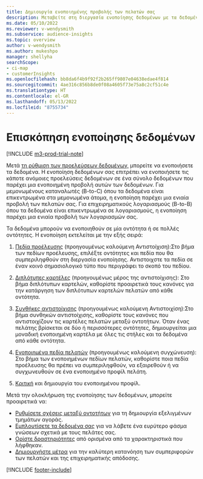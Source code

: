 ```yaml
---
title: Δημιουργία ενοποιημένης προβολής των πελατών σας
description: Μεταβείτε στη διεργασία ενοποίησης δεδομένων με τα δεδομένα σας για να δημιουργήσετε ένα μοναδικό σύνολο δεδομένων από ενοποιημένα προφίλ πελατών.
ms.date: 05/10/2022
ms.reviewer: v-wendysmith
ms.subservice: audience-insights
ms.topic: overview
author: v-wendysmith
ms.author: mukeshpo
manager: shellyha
searchScope:
- ci-map
- customerInsights
ms.openlocfilehash: bb8da6f4b9f92f2b265ff9807e04638edae4f814
ms.sourcegitcommit: 4ae316c856b8de0f08a4605f73e75a8c2cf51c4e
ms.translationtype: HT
ms.contentlocale: el-GR
ms.lasthandoff: 05/13/2022
ms.locfileid: "8755734"
---
```

# <a name="data-unification-overview"></a>Επισκόπηση ενοποίησης δεδομένων

[!INCLUDE [m3-prod-trial-note](includes/m3-prod-trial-note.md)]

Μετά [τη ρύθμιση των προελεύσεων δεδομένων,](data-sources.md) μπορείτε να ενοποιήσετε τα δεδομένα. Η ενοποίηση δεδομένων σας επιτρέπει να ενοποιήσετε τις κάποτε ανόμοιες προελεύσεις δεδομένων σε ένα σύνολο δεδομένων που παρέχει μια ενοποιημένη προβολή αυτών των δεδομένων. Για μεμονωμένους καταναλωτές (B-to-C) όπου τα δεδομένα είναι επικεντρωμένα στα μεμονωμένα άτομα, η ενοποίηση παρέχει μια ενιαία προβολή των πελατών σας. Για επιχειρηματικούς λογαριασμούς (B-to-B) όπου τα δεδομένα είναι επικεντρωμένα σε λογαριασμούς, η ενοποίηση παρέχει μια ενιαία προβολή των λογαριασμών σας.

Τα δεδομένα μπορούν να ενοποιηθούν σε μία οντότητα ή σε πολλές οντότητες. Η ενοποίηση εκτελείται με την εξής σειρά:

1. [Πεδία προέλευσης](map-entities.md) (προηγουμένως καλούμενη Αντιστοίχιση):Στο βήμα των πεδίων προέλευσης, επιλέξτε οντότητες και πεδία που θα συμπεριληφθούν στη διεργασία ενοποίησης. Αντιστοιχστε τα πεδία σε έναν κοινό σημασιολογικό τύπο που περιγράφει το σκοπό του πεδίου.

1. [Διπλότυπες καρτέλες](remove-duplicates.md) (προηγουμένως μέρος της αντιστοίχισης): Στο βήμα διπλότυπων καρτελών, καθορίστε προαιρετικά τους κανόνες για την κατάργηση των διπλότυπων καρτελών πελατών από κάθε οντότητα.

1. [Συνθήκες αντιστοίχισης](match-entities.md) (προηγουμένως καλούμενη Αντιστοιχίση):Στο βήμα συνθηκών αντιστοίχισης, καθορίστε τους κανόνες που αντιστοιχίζουν τις καρτέλες πελατών μεταξύ οντοτήτων. Όταν ένας πελάτης βρίσκεται σε δύο ή περισσότερες οντότητες, δημιουργείται μια μοναδική ενοποιημένη καρτέλα με όλες τις στήλες και τα δεδομένα από κάθε οντότητα.

1. [Ενοποιημένα πεδία πελατών](merge-entities.md) (προηγουμένως καλούμενη συγχώνευση): Στο βήμα των ενοποιημένων πεδίων πελατών, καθορίστε ποια πεδία προέλευσης θα πρέπει να συμπεριληφθούν, να εξαιρεθούν ή να συγχωνευθούν σε ένα ενοποιημένο προφίλ πελάτη.  

1. [Κριτική](review-unification.md) και δημιουργία του ενοποιημένου προφίλ.

Μετά την ολοκλήρωση της ενοποίησης των δεδομένων, μπορείτε προαιρετικά να:

- [Ρυθμίσετε σχέσεις μεταξύ οντοτήτων](relationships.md) για τη δημιουργία εξελιγμένων τμημάτων αγοράς.
- [Εμπλουτίσετε τα δεδομένα σας](enrichment-hub.md) για να λάβετε ένα ευρύτερο φάσμα γνώσεων σχετικά με τους πελάτες σας.
- [Ορίστε δραστηριότητες](activities.md) από ορισμένα από τα χαρακτηριστικά που λήφθηκαν.
- [Δημιουργήστε μέτρα](measures.md) για την καλύτερη κατανόηση των συμπεριφορών των πελατών και της επιχειρηματικής απόδοσης.

[!INCLUDE [footer-include](includes/footer-banner.md)]
